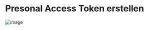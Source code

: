 # Presonal Access Token erstellen 

![image](https://github.com/jmetzger/training-git-intellij/assets/1933318/75a8729f-4456-4b7d-ae68-08fd321215b4)
